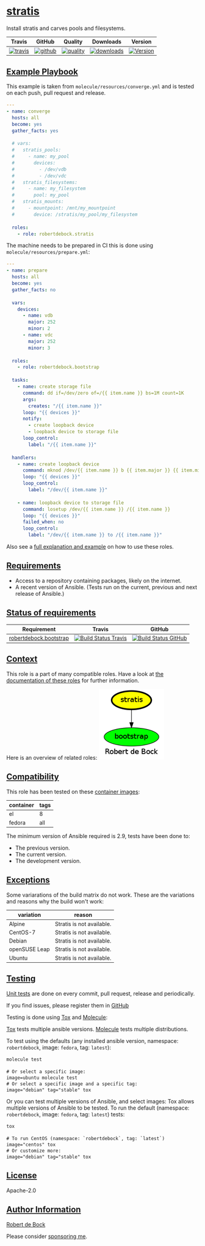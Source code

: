 # [stratis](#stratis)

Install stratis and carves pools and filesystems.

|Travis|GitHub|Quality|Downloads|Version|
|------|------|-------|---------|-------|
|[![travis](https://travis-ci.com/robertdebock/ansible-role-stratis.svg?branch=master)](https://travis-ci.com/robertdebock/ansible-role-stratis)|[![github](https://github.com/robertdebock/ansible-role-stratis/workflows/Ansible%20Molecule/badge.svg)](https://github.com/robertdebock/ansible-role-stratis/actions)|[![quality](https://img.shields.io/ansible/quality/40309)](https://galaxy.ansible.com/robertdebock/stratis)|[![downloads](https://img.shields.io/ansible/role/d/40309)](https://galaxy.ansible.com/robertdebock/stratis)|[![Version](https://img.shields.io/github/release/robertdebock/ansible-role-stratis.svg)](https://github.com/robertdebock/ansible-role-stratis/releases/)|

## [Example Playbook](#example-playbook)

This example is taken from `molecule/resources/converge.yml` and is tested on each push, pull request and release.
```yaml
---
- name: converge
  hosts: all
  become: yes
  gather_facts: yes

  # vars:
  #   stratis_pools:
  #     - name: my_pool
  #       devices:
  #         - /dev/vdb
  #         - /dev/vdc
  #   stratis_filesystems:
  #     - name: my_filesystem
  #       pool: my_pool
  #   stratis_mounts:
  #     - mountpoint: /mnt/my_mountpoint
  #       device: /stratis/my_pool/my_filesystem

  roles:
    - role: robertdebock.stratis
```

The machine needs to be prepared in CI this is done using `molecule/resources/prepare.yml`:
```yaml
---
- name: prepare
  hosts: all
  become: yes
  gather_facts: no

  vars:
    devices:
      - name: vdb
        major: 252
        minor: 2
      - name: vdc
        major: 252
        minor: 3

  roles:
    - role: robertdebock.bootstrap

  tasks:
    - name: create storage file
      command: dd if=/dev/zero of=/{{ item.name }} bs=1M count=1K
      args:
        creates: "/{{ item.name }}"
      loop: "{{ devices }}"
      notify:
        - create loopback device
        - loopback device to storage file
      loop_control:
        label: "/{{ item.name }}"

  handlers:
    - name: create loopback device
      command: mknod /dev/{{ item.name }} b {{ item.major }} {{ item.minor }}
      loop: "{{ devices }}"
      loop_control:
        label: "/dev/{{ item.name }}"

    - name: loopback device to storage file
      command: losetup /dev/{{ item.name }} /{{ item.name }}
      loop: "{{ devices }}"
      failed_when: no
      loop_control:
        label: "/dev/{{ item.name }} to /{{ item.name }}"
```

Also see a [full explanation and example](https://robertdebock.nl/how-to-use-these-roles.html) on how to use these roles.


## [Requirements](#requirements)

- Access to a repository containing packages, likely on the internet.
- A recent version of Ansible. (Tests run on the current, previous and next release of Ansible.)

## [Status of requirements](#status-of-requirements)

| Requirement | Travis | GitHub |
|-------------|--------|--------|
| [robertdebock.bootstrap](https://galaxy.ansible.com/robertdebock/bootstrap) | [![Build Status Travis](https://travis-ci.com/robertdebock/ansible-role-bootstrap.svg?branch=master)](https://travis-ci.com/robertdebock/ansible-role-bootstrap) | [![Build Status GitHub](https://github.com/robertdebock/ansible-role-bootstrap/workflows/Ansible%20Molecule/badge.svg)](https://github.com/robertdebock/ansible-role-bootstrap/actions) |

## [Context](#context)

This role is a part of many compatible roles. Have a look at [the documentation of these roles](https://robertdebock.nl/) for further information.

Here is an overview of related roles:
![dependencies](https://raw.githubusercontent.com/robertdebock/drawings/artifacts/stratis.png "Dependency")

## [Compatibility](#compatibility)

This role has been tested on these [container images](https://hub.docker.com/u/robertdebock):

|container|tags|
|---------|----|
|el|8|
|fedora|all|

The minimum version of Ansible required is 2.9, tests have been done to:

- The previous version.
- The current version.
- The development version.

## [Exceptions](#exceptions)

Some variarations of the build matrix do not work. These are the variations and reasons why the build won't work:

| variation                 | reason                 |
|---------------------------|------------------------|
| Alpine | Stratis is not available. |
| CentOS-7 | Stratis is not available. |
| Debian | Stratis is not available. |
| openSUSE Leap | Stratis is not available. |
| Ubuntu | Stratis is not available. |


## [Testing](#testing)

[Unit tests](https://travis-ci.com/robertdebock/ansible-role-stratis) are done on every commit, pull request, release and periodically.

If you find issues, please register them in [GitHub](https://github.com/robertdebock/ansible-role-stratis/issues)

Testing is done using [Tox](https://tox.readthedocs.io/en/latest/) and [Molecule](https://github.com/ansible/molecule):

[Tox](https://tox.readthedocs.io/en/latest/) tests multiple ansible versions.
[Molecule](https://github.com/ansible/molecule) tests multiple distributions.

To test using the defaults (any installed ansible version, namespace: `robertdebock`, image: `fedora`, tag: `latest`):

```
molecule test

# Or select a specific image:
image=ubuntu molecule test
# Or select a specific image and a specific tag:
image="debian" tag="stable" tox
```

Or you can test multiple versions of Ansible, and select images:
Tox allows multiple versions of Ansible to be tested. To run the default (namespace: `robertdebock`, image: `fedora`, tag: `latest`) tests:

```
tox

# To run CentOS (namespace: `robertdebock`, tag: `latest`)
image="centos" tox
# Or customize more:
image="debian" tag="stable" tox
```

## [License](#license)

Apache-2.0


## [Author Information](#author-information)

[Robert de Bock](https://robertdebock.nl/)

Please consider [sponsoring me](https://github.com/sponsors/robertdebock).
